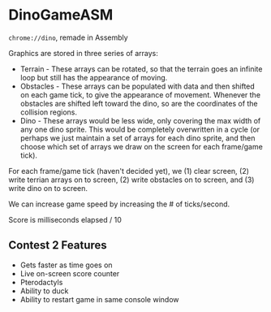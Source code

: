 # DinoGameASM
`chrome://dino`, remade in Assembly

Graphics are stored in three series of arrays:

- Terrain - These arrays can be rotated, so that the terrain goes an infinite loop but still has the appearance of moving.
- Obstacles - These arrays can be populated with data and then shifted on each game tick, to give the appearance of movement. Whenever the obstacles are shifted left toward the dino, so are the coordinates of the collision regions.
- Dino - These arrays would be less wide, only covering the max width of any one dino sprite. This would be completely overwritten in a cycle (or perhaps we just maintain a set of arrays for each dino sprite, and then choose which set of arrays we draw on the screen for each frame/game tick).

For each frame/game tick (haven't decided yet), we (1) clear screen, (2) write terrian arrays on to screen, (2) write obstacles on to screen, and (3) write dino on to screen.

We can increase game speed by increasing the # of ticks/second.

Score is milliseconds elapsed / 10

## Contest 2 Features

- Gets faster as time goes on
- Live on-screen score counter
- Pterodactyls
- Ability to duck
- Ability to restart game in same console window